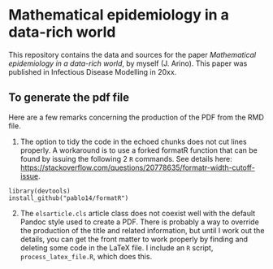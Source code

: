 # Mathematical epidemiology in a data-rich world
This repository contains the data and sources for the paper *Mathematical epidemiology in a data-rich world*, by myself (J. Arino). This paper was published in Infectious Disease Modelling in 20xx.

## To generate the pdf file
Here are a few remarks concerning the production of the PDF from the RMD file.

1. The option to tidy the code in the echoed chunks does not cut lines properly. A workaround is to use a forked formatR function that can be found by issuing the following 2 `R` commands. See details here: https://stackoverflow.com/questions/20778635/formatr-width-cutoff-issue.
```
library(devtools)
install_github("pablo14/formatR")
```

2. The `elsarticle.cls` article class does not coexist well with the default Pandoc style used to create a PDF. There is probably a way to override the production of the title and related information, but until I work out the details, you can get the front matter to work properly by finding and deleting some code in the LaTeX file. I include an `R` script, `process_latex_file.R`, which does this.
